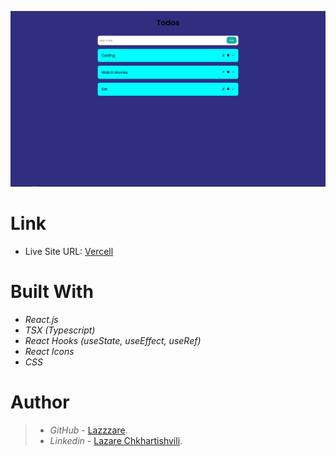 ![NoteApp](src/assets/capture.PNG)

# Link

- Live Site URL: [Vercell](https://simple-todo-with-typescript-seven.vercel.app/)

# Built With

- _React.js_
- _TSX (Typescript)_
- _React Hooks (useState, useEffect, useRef)_
- _React Icons_
- _CSS_

# Author

> - _GitHub_ - [Lazzzare](https://github.com/Lazzzare).
> - _Linkedin_ - [Lazare Chkhartishvili](https://www.linkedin.com/in/lazare-chkhartishvili-0a6434235/).
